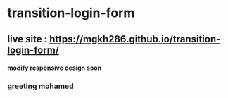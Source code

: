 # transition-login-form

## live site : https://mgkh286.github.io/transition-login-form/

#### modify responsive design soon 
### greeting  mohamed
